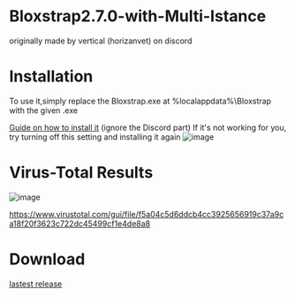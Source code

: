# Bloxstrap2.7.0-with-Multi-Istance
originally made by vertical (horizanvet) on discord

# Installation

To use it,simply replace the Bloxstrap.exe at %localappdata%\Bloxstrap with the given .exe

[Guide on how to install it](https://www.youtube.com/watch?v=fGm2sPt9Sh8) (ignore the Discord part)
 If it's not working for you, try turning off this setting and installing it again
![image](https://github.com/TheConfusedlol/Bloxstrap2.6.1-with-Multi-Istance/assets/69022214/fc42d2f9-1b25-4d4c-87b8-ff9697ad47f4)

# Virus-Total Results
![image](https://github.com/TheConfusedlol/Bloxstrap2.6.1-with-Multi-Istance/assets/69022214/8672d845-a1e9-4337-9815-c64ca5f0e063)

https://www.virustotal.com/gui/file/f5a04c5d6ddcb4cc3925656919c37a9ca18f20f3623c722dc45499cf1e4de8a8

# Download
[lastest release](https://github.com/roblosplaya/Bloxstrap2.6.1-with-Multi-Instance/releases/tag/2.6.1)
